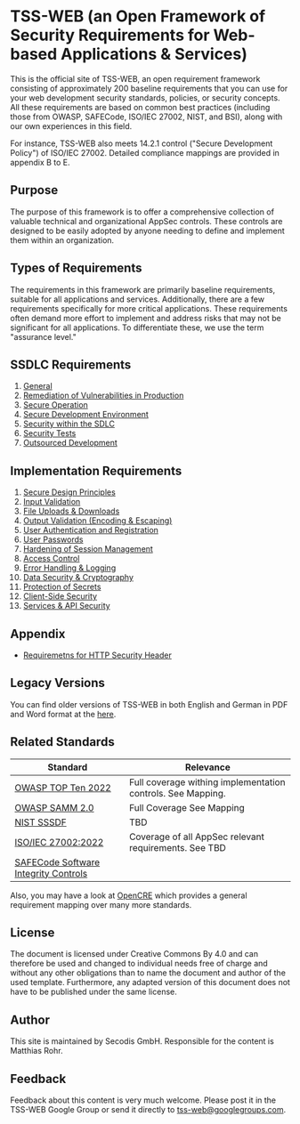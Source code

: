 # TSS-WEB (an Open Framework of Security Requirements for Web-based Applications & Services)

This is the official site of TSS-WEB, an open requirement framework consisting of approximately 200 baseline requirements that you can use for your web development security standards, policies, or security concepts. All these requirements are based on common best practices (including those from OWASP, SAFECode, ISO/IEC 27002, NIST, and BSI), along with our own experiences in this field.

For instance, TSS-WEB also meets 14.2.1 control ("Secure Development Policy") of ISO/IEC 27002. Detailed compliance mappings are provided in appendix B to E.

## Purpose

The purpose of this framework is to offer a comprehensive collection of valuable technical and organizational AppSec controls. These controls are designed to be easily adopted by anyone needing to define and implement them within an organization.

## Types of Requirements

The requirements in this framework are primarily baseline requirements, suitable for all applications and services. Additionally, there are a few requirements specifically for more critical applications. These requirements often demand more effort to implement and address risks that may not be significant for all applications. To differentiate these, we use the term "assurance level."

## SSDLC Requirements

1. [General](A_SSDLC_Requirements/01_General.md)
2. [Remediation of Vulnerabilities in Production](A_SSDLC_Requirements/02_Vulnerability-Remediation.md) 
3. [Secure Operation](A_SSDLC_Requirements/03_Secure-Operation.md)
4. [Secure Development Environment](A_SSDLC_Requirements/04_Secure-Dev-Environment.md)
5. [Security within the SDLC](A_SSDLC_Requirements/05_Security-wthin-SDLC.md)
6. [Security Tests](A_SSDLC_Requirements/06_Security-Tests.md)
7. [Outsourced Development](A_SSDLC_Requirements/07_Outsourced-Development.md)

## Implementation Requirements

1. [Secure Design Principles](B_Implementation_Requirements/01_Secure-Design-Principles.md)
2. [Input Validation](B_Implementation_Requirements/02_InputVal.md)
3. [File Uploads & Downloads](B_Implementation_Requirements/03_FileUploads.md)
4. [Output Validation (Encoding & Escaping)](B_Implementation_Requirements/04_OutputVal.md)
5. [User Authentication and Registration](B_Implementation_Requirements/05_UserAuth.md)
6. [User Passwords](B_Implementation_Requirements/06_User-Passwords.md)
7. [Hardening of Session Management](B_Implementation_Requirements/07_Session-Mgmt.md)
8. [Access Control](B_Implementation_Requirements/08_Access-Control.md)
9. [Error Handling & Logging](B_Implementation_Requirements/09_Error-Handling-And-Logging.md)
10. [Data Security & Cryptography](B_Implementation_Requirements/10_Data-Security.md)
11. [Protection of Secrets](B_Implementation_Requirements/11_Secrets.md)
12. [Client-Side Security](B_Implementation_Requirements/12_Client-Side-Security.md)
13. [Services & API Security](B_Implementation_Requirements/13_API-Security.md)

## Appendix

- [Requiremetns for HTTP Security Header](Appendix/RequirementsforHTTPSecurityHeader.md)

## Legacy Versions

You can find older versions of TSS-WEB in both English and German in PDF and Word format at the [here](https://secodis.atlassian.net/wiki/spaces/TSSWEB).

## Related Standards

| Standard  | Relevance |
| ------------- | ------------- |
| [OWASP TOP Ten 2022](https://owasp.org/www-project-top-ten/) | Full coverage withing implementation controls. See Mapping. |
| [OWASP SAMM 2.0](https://owaspsamm.org/model/) | Full Coverage See Mapping |
| [NIST SSSDF](https://csrc.nist.gov/Projects/ssdf)  | TBD  |
| [ISO/IEC 27002:2022](https://www.iso.org/standard/27001)  | Coverage of all AppSec relevant requirements. See TBD |
| [SAFECode Software Integrity Controls](https://safecode.org/uncategorized/software-integrity-controls/) | |

Also, you may have a look at [OpenCRE](https://www.opencre.org/) which provides a general requirement mapping over many more standards.

## License
The document is licensed under Creative Commons By 4.0 and can therefore be used and changed to individual needs free of charge and without any other obligations than to name the document and author of the used template. Furthermore, any adapted version of this document does not have to be published under the same license.

## Author
This site is maintained by Secodis GmbH. Responsible for the content is Matthias Rohr. 

## Feedback 
Feedback about this content is very much welcome. Please post it in the TSS-WEB Google Group or send it directly to tss-web@googlegroups.com.
